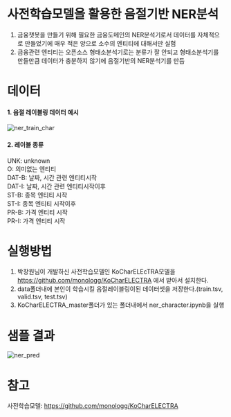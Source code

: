 # 사전학습모델을 활용한 음절기반 NER분석
1. 금융챗봇을 만들기 위해 필요한 금융도메인의 NER분석기로서 데이터를 자체적으로 만들었기에 매우 적은 양으로 소수의 엔티티에 대해서만 실험  
2. 금융관련 엔티티는 오픈소스 형태소분석기로는 분류가 잘 안되고 형태소분석기를 만들만큼 데이터가 충분하지 않기에 음절기반의 NER분석기를 만듬

# 데이터
#### 1. 음절 레이블링 데이터 예시  
![ner_train_char](https://user-images.githubusercontent.com/94896717/210489190-a438f152-5cc6-411c-a406-13190d138e16.png)  
  
#### 2. 레이블 종류  
UNK: unknown  
O: 의미없는 엔티티  
DAT-B: 날짜, 시간 관련 엔티티시작  
DAT-I: 날짜, 시간 관련 엔티티시작이후  
ST-B: 종목 엔티티 시작  
ST-I: 종목 엔티티 시작이후  
PR-B: 가격 엔티티 시작  
PR-I: 가격 엔티티 시작   

# 실행방법
1. 박장원님이 개발하신 사전학습모델인 KoCharELEcTRA모델을 https://github.com/monologg/KoCharELECTRA 에서 받아서 설치한다.
2. data폴더내에 본인이 학습시킬 음절레이블링이된 데이터셋을 저장한다.(train.tsv, valid.tsv, test.tsv)
3. KoCharELECTRA_master폴더가 있는 폴더내에서 ner_character.ipynb을 실행

# 샘플 결과
![ner_pred](https://user-images.githubusercontent.com/94896717/210491793-6ec35ee9-0741-418c-b8a2-a2a8c21a8d4b.png)  

# 참고
사전학습모델: https://github.com/monologg/KoCharELECTRA
